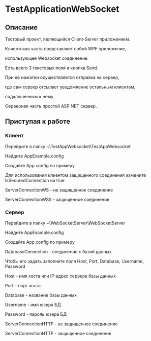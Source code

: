 # TestApplicationWebSocket

## Описание

Тестовый проект, являющийся Client-Server приложением. 

Клиентская часть представляет собой WPF приложение, 

использующее Websocket соединение.

Есть всего 3 текстовых поля и кнопка Send.

При её нажатии осуществляется отправка на сервер,

где сам сервер отсылает уведомление остальным клиентам, 

подключенным к нему.

Серверная часть простой ASP.NET сервер.

## Приступая к работе

### Клиент 

Перейдите в папку ~\\TestAppWebsocket\\TestAppWebsocket

Найдите AppExample.config

Создайте App.config по примеру

Для использования клиентом защищенного соединения измените IsSecuredConnection на true

ServerConnectionWS - не защищенное соединение

ServerConnectionWSS - защищенное соединение

### Сервер
 
Перейдите в папку ~\\WebSocketServer\\WebSocketServer

Найдите AppExample.config

Создайте App.config по примеру

DatabaseConnection - соединение с базой данных

Чтобы его задать заполните поля Host, Port, Database, Username, Password

Host - имя хоста или IP-адрес сервера базы данных

Port - порт хоста

Database - название базы данных

Username - имя юзера БД

Password - пароль юзера БД

ServerConnectionHTTP - не защищенное соединение

ServerConnectionHTTP - защищенное соединение
